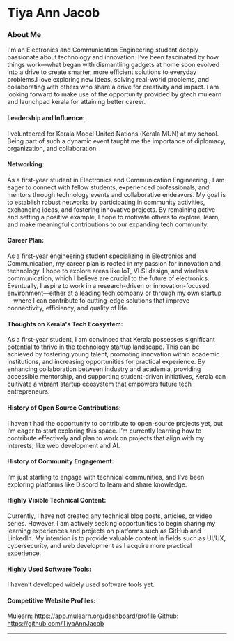 # Tiya Ann Jacob

### About Me

 I'm an Electronics and Communication Engineering student deeply passionate about technology and innovation. I’ve been fascinated by how things work—what began with dismantling gadgets at home soon evolved into a drive to create smarter, more efficient solutions to everyday problems.I love exploring new ideas, solving real-world problems, and collaborating with others who share a drive for creativity and impact. I am looking forward to make use of the opportunity provided by gtech mulearn and launchpad kerala for attaining better career.

#### Leadership and Influence:

 I volunteered for Kerala Model United Nations (Kerala MUN) at my school. Being part of such a dynamic event taught me the importance of diplomacy, organization, and collaboration.

#### Networking:

As a first-year student in Electronics and Communication Engineering , I am eager to connect with fellow students, experienced professionals, and mentors through technology events and collaborative endeavors.
My goal is to establish robust networks by participating in community activities, exchanging ideas, and fostering innovative projects. 
By remaining active and setting a positive example, I hope to motivate others to explore, learn, and make meaningful contributions to our expanding tech community.

#### Career Plan:

As a first-year engineering student specializing in Electronics and Communication, my career plan is rooted in my passion for innovation and technology.
I hope to explore areas like IoT, VLSI design, and wireless communication, which I believe are crucial to the future of electronics. 
Eventually, I aspire to work in a research-driven or innovation-focused environment—either at a leading tech company or through my own startup—where I can contribute to cutting-edge solutions that improve connectivity, efficiency, and quality of life.

#### Thoughts on Kerala's Tech Ecosystem:

As a first-year student, I am convinced that Kerala possesses significant potential to thrive in the technology startup landscape. 
This can be achieved by fostering young talent, promoting innovation within academic institutions, and increasing opportunities for practical experience. 
By enhancing collaboration between industry and academia, providing accessible mentorship, and supporting student-driven initiatives, Kerala can cultivate a vibrant startup ecosystem that empowers future tech entrepreneurs.

#### History of Open Source Contributions:

I haven’t had the opportunity to contribute to open-source projects yet, but I’m eager to start exploring this space. 
I’m currently learning how to contribute effectively and plan to work on projects that align with my interests, like web development and AI.

#### History of Community Engagement:

I’m just starting to engage with technical communities, and I’ve been exploring platforms like Discord to learn and share knowledge.

#### Highly Visible Technical Content:

Currently, I have not created any technical blog posts, articles, or video series. 
However, I am actively seeking opportunities to begin sharing my learning experiences and projects on platforms such as GitHub and LinkedIn. 
My intention is to provide valuable content in fields such as UI/UX, cybersecurity, and web development as I acquire more practical experience.

#### Highly Used Software Tools:

I haven’t developed widely used software tools yet.

#### Competitive Website Profiles:

Mulearn: https://app.mulearn.org/dashboard/profile
Github: https://github.com/TiyaAnnJacob


---
